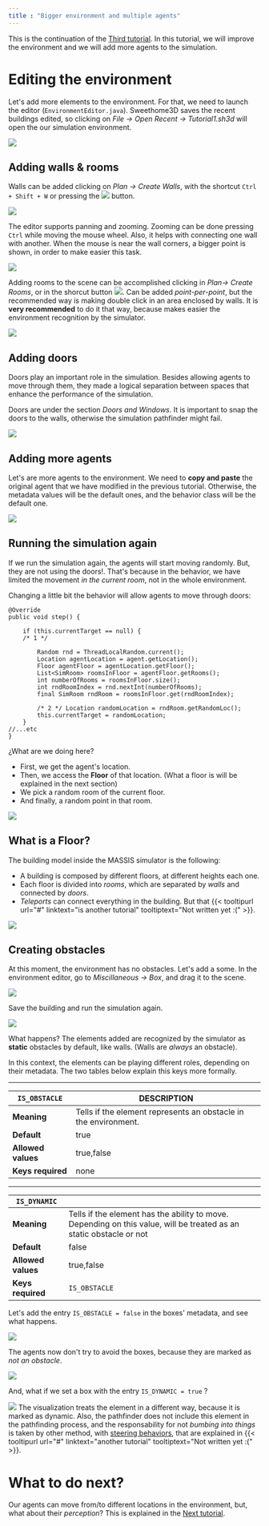 ```yaml
---
title : "Bigger environment and multiple agents"
---
```


This is the continuation of the [Third tutorial](/tutorials/03-defining-a-simple-behavior). In this tutorial, we will improve the environment and we will add more agents to the simulation.


# Editing the environment

Let's add more elements to the environment. For that, we need to launch the editor (`EnvironmentEditor.java`).
Sweethome3D saves the recent buildings edited, so clicking on _File -> Open Recent -> Tutorial1.sh3d_ will open the our simulation environment.

![](http://i.imgur.com/5JPhrUn.gif)

## Adding walls & rooms

Walls can be added clicking on _Plan -> Create Walls_, with the shortcut `Ctrl + Shift + W` or pressing the ![](http://i.imgur.com/bc5HLBQ.png) button.

![](http://i.imgur.com/42HAACQ.gif)

The editor supports panning and zooming. Zooming can be done pressing `Ctrl` while moving the mouse wheel. Also, it helps with connecting one wall with another. When the mouse is near the wall corners, a bigger point is shown, in order to make easier this task.

![](http://i.imgur.com/ig7DusU.gif)

Adding rooms to the scene can be accomplished clicking in _Plan-> Create Rooms_, or in the shorcut button
![](http://i.imgur.com/vOnfWjk.png). Can be added _point-per-point_, but the recommended way is making double click in an area enclosed by walls. It is **very recommended** to do it that way, because makes easier the environment recognition by the simulator.

![](http://i.imgur.com/busq3sch.gif)

## Adding doors

Doors play an important role in the simulation. Besides allowing agents to move through them, they made a logical separation between spaces that enhance the performance of the simulation.

Doors are under the section _Doors and Windows_. It is important to snap the doors to the walls, otherwise the simulation pathfinder might fail.

![](http://i.imgur.com/dzvD847.gif)

## Adding more agents

Let's are more agents to the environment. We need to **copy and paste** the original agent that we have modified in the previous tutorial. Otherwise, the metadata values will be the default ones, and the behavior class will be the default one.

![](http://i.imgur.com/vriBsoA.gif)


## Running the simulation again

If we run the simulation again, the agents will start moving randomly. But, they are not using the doors!. That's because in the behavior, we have limited the movement _in the current room_, not in the whole environment.

Changing a little bit the behavior will allow agents to move through doors:

    @Override
    public void step() {

        if (this.currentTarget == null) {
        /* 1 */

            Random rnd = ThreadLocalRandom.current();
            Location agentLocation = agent.getLocation();
            Floor agentFloor = agentLocation.getFloor();
            List<SimRoom> roomsInFloor = agentFloor.getRooms();
            int numberOfRooms = roomsInFloor.size();
            int rndRoomIndex = rnd.nextInt(numberOfRooms);
            final SimRoom rndRoom = roomsInFloor.get(rndRoomIndex);

            /* 2 */ Location randomLocation = rndRoom.getRandomLoc();
            this.currentTarget = randomLocation;
        }
    //...etc
    }

¿What are we doing here?

- First, we get the agent's location.
- Then, we access the **Floor** of that location. (What a floor is will be explained in the next section)
- We pick a random room of the current floor.
- And finally, a random point in that room.

![](http://i.imgur.com/w5GfLJT.gif)

## What is a Floor?

The building model inside the MASSIS simulator is the following:

- A building is composed by different floors, at different heights each one.
- Each floor is divided into _rooms_, which are separated by _walls_ and connected by _doors_.
- _Teleports_ can connect everything in the building. But that {{< tooltipurl url="#" linktext="is another tutorial" tooltiptext="Not written yet :(" >}}.

![](http://i.imgur.com/HRzd8cD.png)

## Creating obstacles

At this moment, the environment has no obstacles. Let's add a some. In the environment editor, go to _Miscillaneous -> Box_, and drag it to the scene.

![](http://i.imgur.com/oIAeeED.gif)

Save the building and run the simulation again.

![](http://i.imgur.com/SCqpt8D.gif)

What happens? The elements added are recognized by the simulator as **static** obstacles by default, like walls. (Walls are _always_ an obstacle).

In this context, the elements can be playing different roles, depending on their metadata. The two tables below explain this keys more formally.

- - -

| `IS_OBSTACLE`      |  DESCRIPTION                                                    |
|--------------------|-----------------------------------------------------------------|
| **Meaning**        | Tells if the element represents an obstacle in the environment. |
| **Default**        | true                                                            |
| **Allowed values** | true,false                                                      |
| **Keys required**  | none                                                            |

- - -

| `IS_DYNAMIC`       |                                                                                                                     |
|--------------------|---------------------------------------------------------------------------------------------------------------------|
| **Meaning**        | Tells if the element has the ability to move. Depending on this value, will be treated as an static obstacle or not |
| **Default**        | false                                                                                                               |
| **Allowed values** | true,false                                                                                                          |
| **Keys required**  | `IS_OBSTACLE`                                                                                                       |


Let's add the entry `IS_OBSTACLE = false` in the boxes' metadata, and see what happens.

![](http://i.imgur.com/mvnnlmv.gif)

The agents now don't try to avoid the boxes, because they are marked as _not an obstacle_.

![](http://i.imgur.com/OjLZ6QT.gif)

And, what if we set a box with the entry `IS_DYNAMIC = true` ?

![](http://i.imgur.com/1nLgQ66.gif)
The visualization treats the element in a different way, because it is marked as dynamic. Also, the pathfinder does not include this element in the pathfinding process, and the responsability for not _bumbing into things_ is taken by other method, with [steering behaviors](http://www.red3d.com/cwr/steer/), that are explained in  {{< tooltipurl url="#" linktext="another tutorial" tooltiptext="Not written yet :(" >}}.


# What to do next?

Our agents can move from/to different locations in the environment, but, what about their _perception_? This is explained in the [Next tutorial](/tutorials/05-perception).




